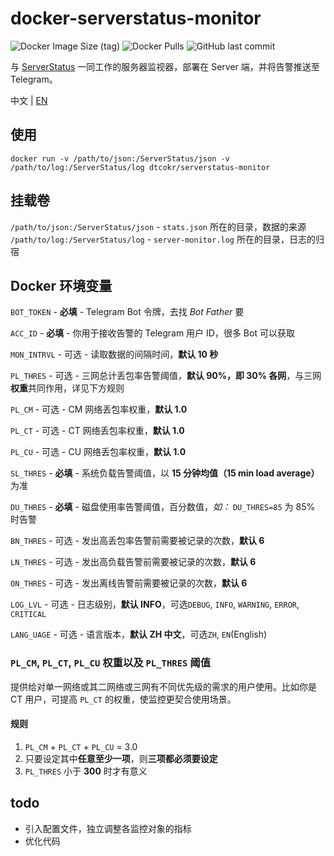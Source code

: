 # docker-serverstatus-monitor

![Docker Image Size (tag)](https://img.shields.io/docker/image-size/dtcokr/serverstatus-monitor/latest)
![Docker Pulls](https://img.shields.io/docker/pulls/dtcokr/serverstatus-monitor)
![GitHub last commit](https://img.shields.io/github/last-commit/dtcokr/docker-serverstatus-monitor)

与 [ServerStatus](https://github.com/cppla/ServerStatus) 一同工作的服务器监视器，部署在 Server 端，并将告警推送至 Telegram。

中文 | [EN](https://github.com/dtcokr/docker-serverstatus-monitor/blob/main/README_EN.md)

## 使用

`docker run -v /path/to/json:/ServerStatus/json -v /path/to/log:/ServerStatus/log dtcokr/serverstatus-monitor`

## 挂载卷

`/path/to/json:/ServerStatus/json` - `stats.json` 所在的目录，数据的来源
`/path/to/log:/ServerStatus/log` - `server-monitor.log` 所在的目录，日志的归宿

## Docker 环境变量

`BOT_TOKEN` - **必填** - Telegram Bot 令牌，去找 _Bot Father_ 要

`ACC_ID` - **必填** - 你用于接收告警的 Telegram 用户 ID，很多 Bot 可以获取

`MON_INTRVL` - 可选 - 读取数据的间隔时间，**默认 10 秒**

`PL_THRES` - 可选 - 三网总计丢包率告警阈值，**默认 90%，即 30% 各网**，与三网**权重**共同作用，详见下方规则

`PL_CM` - 可选 - CM 网络丢包率权重，**默认 1.0**

`PL_CT` - 可选 - CT 网络丢包率权重，**默认 1.0**

`PL_CU` - 可选 - CU 网络丢包率权重，**默认 1.0**

`SL_THRES` - **必填** - 系统负载告警阈值，以 **15 分钟均值（15 min load average）** 为准

`DU_THRES` - **必填** - 磁盘使用率告警阈值，百分数值，_如：_ `DU_THRES=85` 为 85% 时告警

`BN_THRES` - 可选 - 发出高丢包率告警前需要被记录的次数，**默认 6**

`LN_THRES` - 可选 - 发出高负载告警前需要被记录的次数，**默认 6**

`ON_THRES` - 可选 - 发出离线告警前需要被记录的次数，**默认 6**

`LOG_LVL` - 可选 - 日志级别，**默认 INFO**，可选`DEBUG`, `INFO`, `WARNING`, `ERROR`, `CRITICAL`

`LANG_UAGE` - 可选 - 语言版本，**默认 ZH 中文**，可选`ZH`, `EN`(English)

### `PL_CM`, `PL_CT`, `PL_CU` 权重以及 `PL_THRES` 阈值

提供给对单一网络或其二网络或三网有不同优先级的需求的用户使用。比如你是 CT 用户，可提高 `PL_CT` 的权重，使监控更契合使用场景。

#### 规则

1. `PL_CM` + `PL_CT` + `PL_CU` = 3.0
2. 只要设定其中**任意至少一项**，则**三项都必须要设定**
3. `PL_THRES` 小于 **300** 时才有意义

## todo

- 引入配置文件，独立调整各监控对象的指标
- 优化代码

